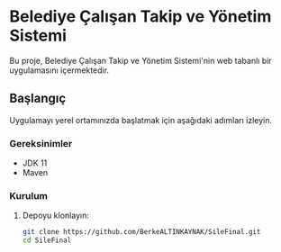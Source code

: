 # Belediye Çalışan Takip ve Yönetim Sistemi

Bu proje, Belediye Çalışan Takip ve Yönetim Sistemi'nin web tabanlı bir uygulamasını içermektedir.

## Başlangıç

Uygulamayı yerel ortamınızda başlatmak için aşağıdaki adımları izleyin.

### Gereksinimler

- JDK 11
- Maven

### Kurulum

1. Depoyu klonlayın:

   ```bash
   git clone https://github.com/BerkeALTINKAYNAK/SileFinal.git
   cd SileFinal
